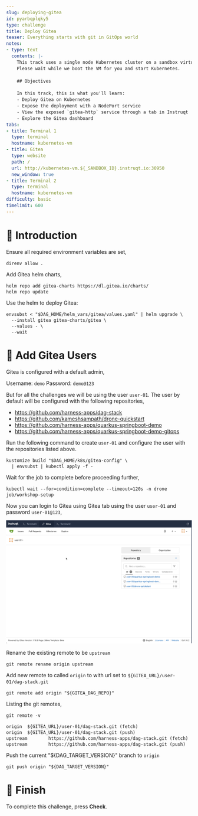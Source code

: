 ```yaml
---
slug: deploying-gitea
id: pyarbqplqky5
type: challenge
title: Deploy Gitea
teaser: Everything starts with git in GitOps world
notes:
- type: text
  contents: |-
    This track uses a single node Kubernetes cluster on a sandbox virtual machine.
    Please wait while we boot the VM for you and start Kubernetes.

    ## Objectives

    In this track, this is what you'll learn:
    - Deploy Gitea on Kubernetes
    - Expose the deployment with a NodePort service
    - View the exposed `gitea-http` service through a tab in Instruqt
    - Explore the Gitea dashboard
tabs:
- title: Terminal 1
  type: terminal
  hostname: kubernetes-vm
- title: Gitea
  type: website
  path: /
  url: http://kubernetes-vm.${_SANDBOX_ID}.instruqt.io:30950
  new_window: true
- title: Terminal 2
  type: terminal
  hostname: kubernetes-vm
difficulty: basic
timelimit: 600
---
```


👋 Introduction
===============

Ensure all required environment variables are set,

```shell
direnv allow .
```

Add Gitea helm charts,

```shell
helm repo add gitea-charts https://dl.gitea.io/charts/
helm repo update
```

Use the helm to deploy Gitea:

```shell
envsubst < "$DAG_HOME/helm_vars/gitea/values.yaml" | helm upgrade \
  --install gitea gitea-charts/gitea \
  --values - \
  --wait
```

👤 Add Gitea Users
==================

Gitea is configured with a default admin,

Username: ```demo```
Password: ```demo@123```

But for all the challenges we will be using the user `user-01`. The user by default will be configured with the following repositories,

- <https://github.com/harness-apps/dag-stack>
- <https://github.com/kameshsampath/drone-quickstart>
- <https://github.com/harness-apps/quarkus-springboot-demo>
- <https://github.com/harness-apps/quarkus-springboot-demo-gitops>

Run the following command to create `user-01` and configure the user with the repositories listed above.

```shell
kustomize build "$DAG_HOME/k8s/gitea-config" \
  | envsubst | kubectl apply -f -
```

Wait for the job to complete before proceeding further,

```shell
kubectl wait --for=condition=complete --timeout=120s -n drone job/workshop-setup
```

Now you can login to Gitea using Gitea tab using the user `user-01` and password `user-01@123`,

![Gitea Dashboard](../assets/gitea-user-dashboard.png)

Rename the existing remote to be `upstream`

```shell
git remote rename origin upstream
```

Add new remote to called `origin` to with url set to `${GITEA_URL}/user-01/dag-stack.git`

```shell
git remote add origin "${GITEA_DAG_REPO}"
```

Listing the git remotes,

```shell
git remote -v
```

```text
origin  ${GITEA_URL}/user-01/dag-stack.git (fetch)
origin  ${GITEA_URL}/user-01/dag-stack.git (push)
upstream        https://github.com/harness-apps/dag-stack.git (fetch)
upstream        https://github.com/harness-apps/dag-stack.git (push)
```

Push the current "${DAG_TARGET_VERSION}" branch to `origin`

```shell
git push origin "${DAG_TARGET_VERSION}"
```

🏁 Finish
=========

To complete this challenge, press **Check**.
